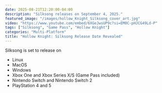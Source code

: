 ```yaml
---
date: 2025-08-21T12:20:00-04:00
description: "Silksong releases on September 4, 2025."
featured_image: "/images/hollow_Knight_Silksong_cover_art.jpg"
video: "https://www.youtube.com/embed/6XGeJwsUP9c?si=EM0C-pHJCG49Ld-P"
tags: ["Silksong", "Game Pass", "Hollow Knight"]
categories: "Multi-Platform"
title: "Hollow Knight: Silksong Release Date Revealed"
---
```

Silksong is set to release on
- Linux
- MacOS
- Windows
- Xbox One and Xbox Series X/S (Game Pass included)
- Nintendo Switch and Nintendo Switch 2
- PlayStation 4 and 5
